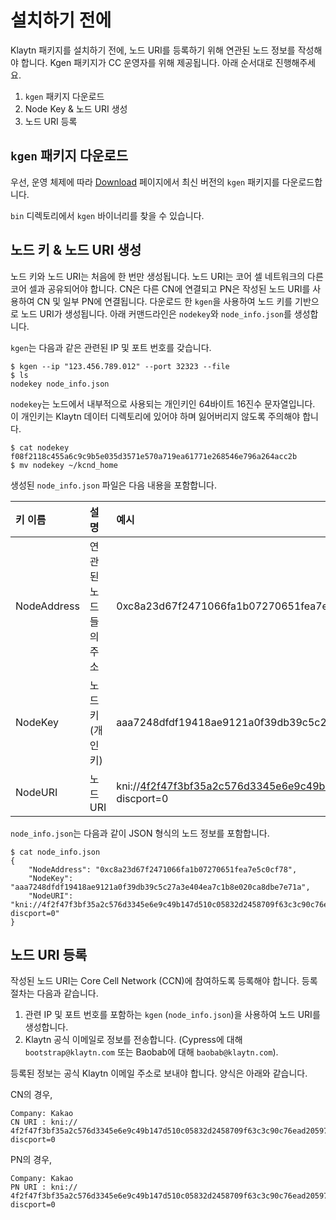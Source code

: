 # 설치하기 전에 <a id="before-you-install"></a>

Klaytn 패키지를 설치하기 전에, 노드 URI를 등록하기 위해 연관된 노드 정보를 작성해야 합니다. Kgen 패키지가 CC 운영자를 위해 제공됩니다. 아래 순서대로 진행해주세요.

1. `kgen` 패키지 다운로드
2. Node Key & 노드 URI 생성
3. 노드 URI 등록

## `kgen` 패키지 다운로드 <a id="download-kgen-package"></a>

우선, 운영 체제에 따라 [Download](download.md) 페이지에서 최신 버전의 `kgen` 패키지를 다운로드합니다.

`bin` 디렉토리에서 `kgen` 바이너리를 찾을 수 있습니다.

## 노드 키 & 노드 URI 생성 <a id="node-key-node-uri-creation"></a>

노드 키와 노드 URI는 처음에 한 번만 생성됩니다. 노드 URI는 코어 셀 네트워크의 다른 코어 셀과 공유되어야 합니다. CN은 다른 CN에 연결되고 PN은 작성된 노드 URI를 사용하여 CN 및 일부 PN에 연결됩니다. 다운로드 한 `kgen`을 사용하여 노드 키를 기반으로 노드 URI가 생성됩니다. 아래 커맨드라인은 `nodekey`와 `node_info.json`를 생성합니다.

`kgen`는 다음과 같은 관련된 IP 및 포트 번호를 갖습니다.

```text
$ kgen --ip "123.456.789.012" --port 32323 --file
$ ls
nodekey node_info.json
```

`nodekey`는 노드에서 내부적으로 사용되는 개인키인 64바이트 16진수 문자열입니다. 이 개인키는 Klaytn 데이터 디렉토리에 있어야 하며 잃어버리지 않도록 주의해야 합니다.

```text
$ cat nodekey
f08f2118c455a6c9c9b5e035d3571e570a719ea61771e268546e796a264acc2b
$ mv nodekey ~/kcnd_home
```

생성된 `node_info.json` 파일은 다음 내용을 포함합니다.

| 키 이름        | 설명             | 예시                                                                                                                                                                      |
|:----------- |:-------------- |:----------------------------------------------------------------------------------------------------------------------------------------------------------------------- |
| NodeAddress | 연관된 노드들의 주소    | 0xc8a23d67f2471066fa1b07270651fea7e5c0cf78                                                                                                                              |
| NodeKey     | 노드 키 \(개인키\) | aaa7248dfdf19418ae9121a0f39db39c5c27a3e404ea7c1b8e020ca8dbe7e71a                                                                                                        |
| NodeURI     | 노드 URI         | kni://4f2f47f3bf35a2c576d3345e6e9c49b147d510c05832d2458709f63c3c90c76ead205975d944ed65e77dd4c6f63ebe1ef21d60da95952bc1e200e7487f4d9e1b@123.456.789.012:32323?discport=0 |

`node_info.json`는 다음과 같이 JSON 형식의 노드 정보를 포함합니다.

```text
$ cat node_info.json
{
    "NodeAddress": "0xc8a23d67f2471066fa1b07270651fea7e5c0cf78",
    "NodeKey": "aaa7248dfdf19418ae9121a0f39db39c5c27a3e404ea7c1b8e020ca8dbe7e71a",
    "NodeURI": "kni://4f2f47f3bf35a2c576d3345e6e9c49b147d510c05832d2458709f63c3c90c76ead205975d944ed65e77dd4c6f63ebe1ef21d60da95952bc1e200e7487f4d9e1b@123.456.789.012:32323?discport=0"
}
```

## 노드 URI 등록 <a id="node-uri-enrollment"></a>

작성된 노드 URI는 Core Cell Network \(CCN\)에 참여하도록 등록해야 합니다. 등록 절차는 다음과 같습니다.

1. 관련 IP 및 포트 번호를 포함하는 `kgen` \(`node_info.json`\)을 사용하여 노드 URI를 생성합니다.
2. Klaytn 공식 이메일로 정보를 전송합니다. (Cypress에 대해 `bootstrap@klaytn.com` 또는 Baobab에 대해 `baobab@klaytn.com`\).

등록된 정보는 공식 Klaytn 이메일 주소로 보내야 합니다. 양식은 아래와 같습니다.

CN의 경우,

```text
Company: Kakao
CN URI : kni://
4f2f47f3bf35a2c576d3345e6e9c49b147d510c05832d2458709f63c3c90c76ead205975d944ed65e77dd4c6f63ebe1ef21d60da95952bc1e200e7487f4d9e1b@123.456.789.012:32323?discport=0
```

PN의 경우,

```text
Company: Kakao
PN URI : kni://
4f2f47f3bf35a2c576d3345e6e9c49b147d510c05832d2458709f63c3c90c76ead205975d944ed65e77dd4c6f63ebe1ef21d60da95952bc1e200e7487f4d9e1b@123.456.789.012:32323?discport=0
```

